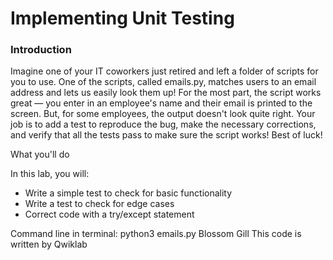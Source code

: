 # Implementing Unit Testing
### Introduction
Imagine one of your IT coworkers just retired and left a folder of scripts for you to use. One of the scripts, called emails.py, matches users to an email address and lets us easily look them up! For the most part, the script works great — you enter in an employee's name and their email is printed to the screen. But, for some employees, the output doesn't look quite right. Your job is to add a test to reproduce the bug, make the necessary corrections, and verify that all the tests pass to make sure the script works! Best of luck!

What you'll do

In this lab, you will:

* Write a simple test to check for basic functionality
* Write a test to check for edge cases
* Correct code with a try/except statement

Command line in terminal: python3 emails.py Blossom Gill
This code is written by Qwiklab
